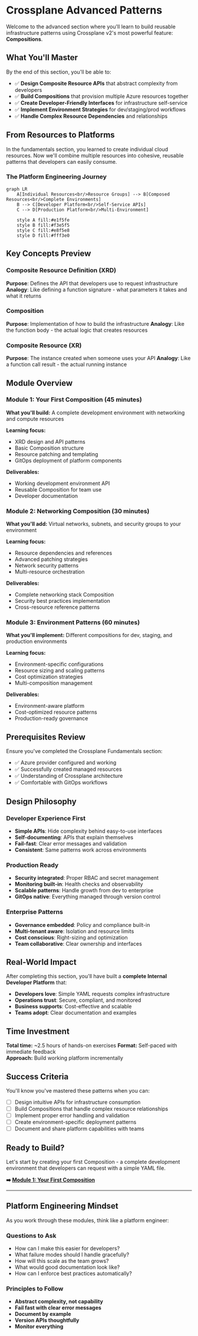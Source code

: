 # Crossplane Advanced Patterns

Welcome to the advanced section where you'll learn to build reusable infrastructure patterns using Crossplane v2's most powerful feature: **Compositions**.

## What You'll Master

By the end of this section, you'll be able to:

- ✅ **Design Composite Resource APIs** that abstract complexity from developers
- ✅ **Build Compositions** that provision multiple Azure resources together
- ✅ **Create Developer-Friendly Interfaces** for infrastructure self-service
- ✅ **Implement Environment Strategies** for dev/staging/prod workflows
- ✅ **Handle Complex Resource Dependencies** and relationships

## From Resources to Platforms

In the fundamentals section, you learned to create individual cloud resources. Now we'll combine multiple resources into cohesive, reusable patterns that developers can easily consume.

### The Platform Engineering Journey

```mermaid
graph LR
    A[Individual Resources<br/>Resource Groups] --> B[Composed Resources<br/>Complete Environments]
    B --> C[Developer Platform<br/>Self-Service APIs]
    C --> D[Production Platform<br/>Multi-Environment]
    
    style A fill:#e1f5fe
    style B fill:#f3e5f5
    style C fill:#e8f5e8
    style D fill:#fff3e0
```

## Key Concepts Preview

### Composite Resource Definition (XRD)
**Purpose**: Defines the API that developers use to request infrastructure
**Analogy**: Like defining a function signature - what parameters it takes and what it returns

### Composition
**Purpose**: Implementation of how to build the infrastructure
**Analogy**: Like the function body - the actual logic that creates resources

### Composite Resource (XR)
**Purpose**: The instance created when someone uses your API
**Analogy**: Like a function call result - the actual running instance

## Module Overview

### Module 1: Your First Composition (45 minutes)
**What you'll build:** A complete development environment with networking and compute resources

**Learning focus:**
- XRD design and API patterns
- Basic Composition structure
- Resource patching and templating
- GitOps deployment of platform components

**Deliverables:**
- Working development environment API
- Reusable Composition for team use
- Developer documentation

### Module 2: Networking Composition (30 minutes)
**What you'll add:** Virtual networks, subnets, and security groups to your environment

**Learning focus:**
- Resource dependencies and references
- Advanced patching strategies
- Network security patterns
- Multi-resource orchestration

**Deliverables:**
- Complete networking stack Composition
- Security best practices implementation
- Cross-resource reference patterns

### Module 3: Environment Patterns (60 minutes)
**What you'll implement:** Different compositions for dev, staging, and production environments

**Learning focus:**
- Environment-specific configurations
- Resource sizing and scaling patterns
- Cost optimization strategies
- Multi-composition management

**Deliverables:**
- Environment-aware platform
- Cost-optimized resource patterns
- Production-ready governance

## Prerequisites Review

Ensure you've completed the Crossplane Fundamentals section:

- ✅ Azure provider configured and working
- ✅ Successfully created managed resources
- ✅ Understanding of Crossplane architecture
- ✅ Comfortable with GitOps workflows

## Design Philosophy

### Developer Experience First
- **Simple APIs**: Hide complexity behind easy-to-use interfaces
- **Self-documenting**: APIs that explain themselves
- **Fail-fast**: Clear error messages and validation
- **Consistent**: Same patterns work across environments

### Production Ready
- **Security integrated**: Proper RBAC and secret management
- **Monitoring built-in**: Health checks and observability
- **Scalable patterns**: Handle growth from dev to enterprise
- **GitOps native**: Everything managed through version control

### Enterprise Patterns
- **Governance embedded**: Policy and compliance built-in
- **Multi-tenant aware**: Isolation and resource limits
- **Cost conscious**: Right-sizing and optimization
- **Team collaborative**: Clear ownership and interfaces

## Real-World Impact

After completing this section, you'll have built a **complete Internal Developer Platform** that:

- **Developers love**: Simple YAML requests complex infrastructure
- **Operations trust**: Secure, compliant, and monitored
- **Business supports**: Cost-effective and scalable
- **Teams adopt**: Clear documentation and examples

## Time Investment

**Total time:** ~2.5 hours of hands-on exercises
**Format:** Self-paced with immediate feedback  
**Approach:** Build working platform incrementally

## Success Criteria

You'll know you've mastered these patterns when you can:

- [ ] Design intuitive APIs for infrastructure consumption
- [ ] Build Compositions that handle complex resource relationships
- [ ] Implement proper error handling and validation
- [ ] Create environment-specific deployment patterns
- [ ] Document and share platform capabilities with teams

## Ready to Build?

Let's start by creating your first Composition - a complete development environment that developers can request with a simple YAML file.

**➡️ [Module 1: Your First Composition](01-your-first-composition.md)**

---

## Platform Engineering Mindset

As you work through these modules, think like a platform engineer:

### Questions to Ask
- How can I make this easier for developers?
- What failure modes should I handle gracefully?
- How will this scale as the team grows?
- What would good documentation look like?
- How can I enforce best practices automatically?

### Principles to Follow
- **Abstract complexity, not capability**
- **Fail fast with clear error messages**
- **Document by example**
- **Version APIs thoughtfully**
- **Monitor everything**
